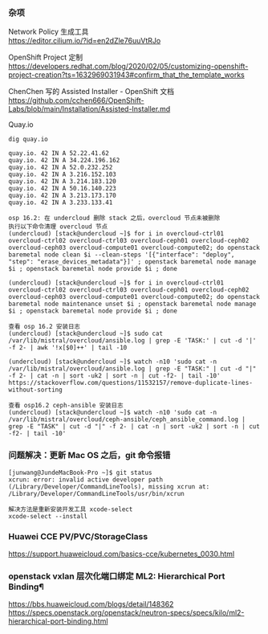 ### 杂项
Network Policy 生成工具<br>
https://editor.cilium.io/?id=en2dZle76uuVtRJo

OpenShift Project 定制<br>
https://developers.redhat.com/blog/2020/02/05/customizing-openshift-project-creation?ts=1632969031943#confirm_that_the_template_works

ChenChen 写的 Assisted Installer - OpenShift 文档<br>
https://github.com/cchen666/OpenShift-Labs/blob/main/Installation/Assisted-Installer.md

Quay.io
```
dig quay.io

quay.io. 42 IN A 52.22.41.62
quay.io. 42 IN A 34.224.196.162
quay.io. 42 IN A 52.0.232.252
quay.io. 42 IN A 3.216.152.103
quay.io. 42 IN A 3.214.183.120
quay.io. 42 IN A 50.16.140.223
quay.io. 42 IN A 3.213.173.170
quay.io. 42 IN A 3.233.133.41
```

```
osp 16.2: 在 undercloud 删除 stack 之后，overcloud 节点未被删除
执行以下命令清理 overcloud 节点
(undercloud) [stack@undercloud ~]$ for i in overcloud-ctrl01 overcloud-ctrl02 overcloud-ctrl03 overcloud-ceph01 overcloud-ceph02 overcloud-ceph03 overcloud-compute01 overcloud-compute02; do openstack baremetal node clean $i --clean-steps '[{"interface": "deploy", "step": "erase_devices_metadata"}]' ; openstack baremetal node manage $i ; openstack baremetal node provide $i ; done

(undercloud) [stack@undercloud ~]$ for i in overcloud-ctrl01 overcloud-ctrl02 overcloud-ctrl03 overcloud-ceph01 overcloud-ceph02 overcloud-ceph03 overcloud-compute01 overcloud-compute02; do openstack baremetal node maintenance unset $i ; openstack baremetal node manage $i ; openstack baremetal node provide $i ; done

查看 osp 16.2 安装日志
(undercloud) [stack@undercloud ~]$ sudo cat /var/lib/mistral/overcloud/ansible.log | grep -E 'TASK:' | cut -d '|' -f 2- | awk '!x[$0]++' | tail -10

(undercloud) [stack@undercloud ~]$ watch -n10 'sudo cat -n /var/lib/mistral/overcloud/ansible.log | grep -E "TASK:" | cut -d "|" -f 2- | cat -n | sort -uk2 | sort -n | cut -f2- | tail -10' 
https://stackoverflow.com/questions/11532157/remove-duplicate-lines-without-sorting

查看 osp16.2 ceph-ansible 安装日志
(undercloud) [stack@undercloud ~]$ watch -n10 'sudo cat -n /var/lib/mistral/overcloud/ceph-ansible/ceph_ansible_command.log | grep -E "TASK" | cut -d "|" -f 2- | cat -n | sort -uk2 | sort -n | cut -f2- | tail -10'

```

### 问题解决：更新 Mac OS 之后，git 命令报错
```
[junwang@JundeMacBook-Pro ~]$ git status
xcrun: error: invalid active developer path (/Library/Developer/CommandLineTools), missing xcrun at: /Library/Developer/CommandLineTools/usr/bin/xcrun

解决方法是重新安装开发工具 xcode-select
xcode-select --install
```

### Huawei CCE PV/PVC/StorageClass
https://support.huaweicloud.com/basics-cce/kubernetes_0030.html

### openstack vxlan 层次化端口绑定 ML2: Hierarchical Port Binding¶
https://bbs.huaweicloud.com/blogs/detail/148362<br>
https://specs.openstack.org/openstack/neutron-specs/specs/kilo/ml2-hierarchical-port-binding.html<br>